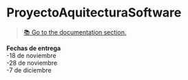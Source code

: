 # ProyectoAquitecturaSoftware

> [📚 Go to the documentation section.](./index.md)

**Fechas de entrega**\
-18 de noviembre\
-28 de noviembre\
-7 de diciembre